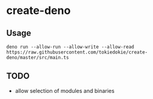 # create-deno

## Usage

```
deno run --allow-run --allow-write --allow-read https://raw.githubusercontent.com/tokiedokie/create-deno/master/src/main.ts
```

## TODO

- allow selection of modules and binaries

